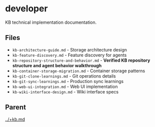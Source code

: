 # developer

KB technical implementation documentation.

## Files

- `kb-architecture-guide.md` - Storage architecture design
- `kb-feature-discovery.md` - Feature discovery for agents
- `kb-repository-structure-and-behavior.md` - **Verified KB repository structure and agent behavior walkthrough**
- `kb-container-storage-migration.md` - Container storage patterns
- `kb-git-clone-learnings.md` - Git operations details
- `kb-git-sync-learnings.md` - Production sync learnings
- `kb-web-ui-integration.md` - Web UI implementation
- `kb-wiki-interface-design.md` - Wiki interface specs

## Parent
[../+kb.md](../+kb.md)
